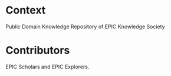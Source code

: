 # Context
Public Domain Knowledge Repository of EPIC Knowledge Society
# Contributors
EPIC Scholars and EPIC Explorers.
